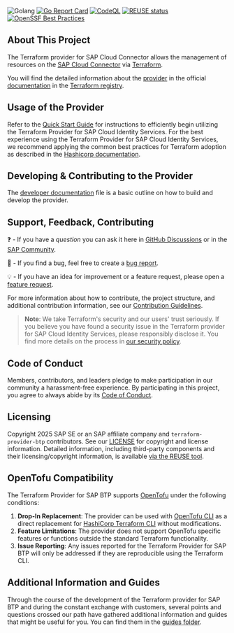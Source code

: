 ![Golang](https://img.shields.io/badge/Go-1.24-informational)
[![Go Report Card](https://goreportcard.com/badge/github.com/SAP/terraform-provider-scc)](https://goreportcard.com/report/github.com/SAP/terraform-provider-scc)
[![CodeQL](https://github.com/SAP/terraform-provider-scc/actions/workflows/codeql.yml/badge.svg)](https://github.com/SAP/terraform-provider-scc/actions/workflows/codeql.yml)
[![REUSE status](https://api.reuse.software/badge/github.com/SAP/terraform-provider-scc)](https://api.reuse.software/info/github.com/SAP/terraform-provider-scc)
[![OpenSSF Best Practices](https://www.bestpractices.dev/projects/10659/badge)](https://www.bestpractices.dev/projects/10659)

## About This Project

The Terraform provider for SAP Cloud Connector allows the management of resources on the [SAP Cloud Connector](https://help.sap.com/docs/connectivity/sap-btp-connectivity-cf/cloud-connector) via [Terraform](https://terraform.io/).

You will find the detailed information about the [provider](https://registry.terraform.io/browse/providers) in the official [documentation](https://registry.terraform.io/providers/SAP/scc/latest/docs) in the [Terraform registry](https://registry.terraform.io/).


## Usage of the Provider

Refer to the [Quick Start Guide](./guides/QUICKSTART.md) for instructions to efficiently begin utilizing the Terraform Provider for SAP Cloud Identity Services. For the best experience using the Terraform Provider for SAP Cloud Identity Services, we recommend applying the common best practices for Terraform adoption as described in the [Hashicorp documentation](https://developer.hashicorp.com/well-architected-framework/operational-excellence/operational-excellence-terraform-maturity).

## Developing & Contributing to the Provider

The [developer documentation](DEVELOPER.md) file is a basic outline on how to build and develop the provider.

## Support, Feedback, Contributing

❓ - If you have a *question* you can ask it here in [GitHub Discussions](https://github.com/SAP/terraform-provider-scc/discussions/) or in the [SAP Community](https://answers.sap.com/questions/ask.html).

🐞 - If you find a bug, feel free to create a [bug report](https://github.com/SAP/terraform-provider-scc/issues/new?assignees=&labels=bug%2Cneeds-triage&projects=&template=bug_report.yml&title=%5BBUG%5D).

💡 - If you have an idea for improvement or a feature request, please open a [feature request](https://github.com/SAP/terraform-provider-scc/issues/new?assignees=&labels=enhancement%2Cneeds-triage&projects=&template=feature_request.yml&title=%5BFEATURE%5D).

For more information about how to contribute, the project structure, and additional contribution information, see our [Contribution Guidelines](CONTRIBUTING.md).

> **Note**: We take Terraform's security and our users' trust seriously. If you believe you have found a security issue in the Terraform provider for SAP Cloud Identity Services, please responsibly disclose it. You find more details on the process in [our security policy](https://github.com/SAP/terraform-provider-scc/security/policy).

## Code of Conduct

Members, contributors, and leaders pledge to make participation in our community a harassment-free experience. By participating in this project, you agree to always abide by its [Code of Conduct](https://github.com/SAP/.github/blob/main/CODE_OF_CONDUCT.md).

## Licensing

Copyright 2025 SAP SE or an SAP affiliate company and `terraform-provider-btp` contributors. See our [LICENSE](LICENSE) for copyright and license information. Detailed information, including third-party components and their licensing/copyright information, is available [via the REUSE tool](https://api.reuse.software/info/github.com/SAP/terraform-provider-scc).

## OpenTofu Compatibility

The Terraform Provider for SAP BTP supports [OpenTofu](https://opentofu.org/) under the following conditions:
1. **Drop-In Replacement**: The provider can be used with [OpenTofu CLI](https://opentofu.org/docs/cli/) as a direct replacement for [HashiCorp Terraform CLI](https://developer.hashicorp.com/terraform/cli) without modifications.
2. **Feature Limitations**: The provider does not support OpenTofu specific features or functions outside the standard Terraform functionality.
3. **Issue Reporting**: Any issues reported for the Terraform Provider for SAP BTP will only be addressed if they are reproducible using the Terraform CLI.


## Additional Information and Guides

Through the course of the development of the Terraform provider for SAP BTP and during the constant exchange with customers, several points and questions crossed our path have gathered additional information and guides that might be useful for you. You can find them in the [guides folder](./guides/).
